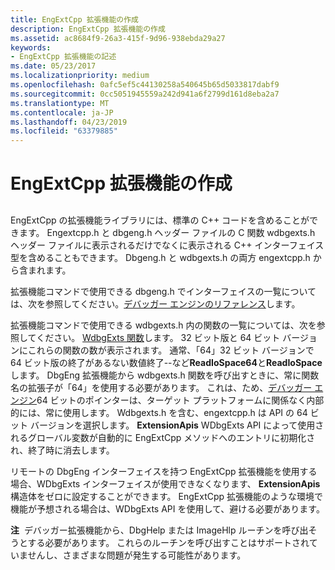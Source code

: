 ```yaml
---
title: EngExtCpp 拡張機能の作成
description: EngExtCpp 拡張機能の作成
ms.assetid: ac8684f9-26a3-415f-9d96-938ebda29a27
keywords:
- EngExtCpp 拡張機能の記述
ms.date: 05/23/2017
ms.localizationpriority: medium
ms.openlocfilehash: 0afc5ef5c44130258a540645b65d5033817dabf9
ms.sourcegitcommit: 0cc5051945559a242d941a6f2799d161d8eba2a7
ms.translationtype: MT
ms.contentlocale: ja-JP
ms.lasthandoff: 04/23/2019
ms.locfileid: "63379885"
---
```

# <a name="writing-engextcpp-extensions"></a>EngExtCpp 拡張機能の作成


## <span id="ddk_writing_dbgeng_extension_code_dbx"></span><span id="DDK_WRITING_DBGENG_EXTENSION_CODE_DBX"></span>


EngExtCpp の拡張機能ライブラリには、標準の C++ コードを含めることができます。 Engextcpp.h と dbgeng.h ヘッダー ファイルの C 関数 wdbgexts.h ヘッダー ファイルに表示されるだけでなくに表示される C++ インターフェイス型を含めることもできます。 Dbgeng.h と wdbgexts.h の両方 engextcpp.h から含まれます。

拡張機能コマンドで使用できる dbgeng.h でインターフェイスの一覧については、次を参照してください。[デバッガー エンジンのリファレンス](https://msdn.microsoft.com/library/windows/hardware/ff540540)します。

拡張機能コマンドで使用できる wdbgexts.h 内の関数の一覧については、次を参照してください。 [WdbgExts 関数](https://msdn.microsoft.com/library/windows/hardware/ff561258)します。 32 ビット版と 64 ビット バージョンにこれらの関数の数が表示されます。 通常、「64」32 ビット バージョンで 64 ビット版の終了があるない数値終了--など**ReadIoSpace64**と**ReadIoSpace**します。 DbgEng 拡張機能から wdbgexts.h 関数を呼び出すときに、常に関数名の拡張子が「64」を使用する必要があります。 これは、ため、[デバッガー エンジン](introduction.md#debugger-engine)64 ビットのポインターは、ターゲット プラットフォームに関係なく内部的には、常に使用します。 Wdbgexts.h を含む、engextcpp.h は API の 64 ビット バージョンを選択します。 **ExtensionApis** WDbgExts API によって使用されるグローバル変数が自動的に EngExtCpp メソッドへのエントリに初期化され、終了時に消去します。

リモートの DbgEng インターフェイスを持つ EngExtCpp 拡張機能を使用する場合、WDbgExts インターフェイスが使用できなくなります、 **ExtensionApis**構造体をゼロに設定することができます。 EngExtCpp 拡張機能のような環境で機能が予想される場合は、WDbgExts API を使用して、避ける必要があります。

**注**  デバッガー拡張機能から、DbgHelp または ImageHlp ルーチンを呼び出そうとする必要があります。 これらのルーチンを呼び出すことはサポートされていませんし、さまざまな問題が発生する可能性があります。

 

 

 





